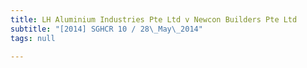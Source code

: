 ```yaml
---
title: LH Aluminium Industries Pte Ltd v Newcon Builders Pte Ltd
subtitle: "[2014] SGHCR 10 / 28\_May\_2014"
tags: null

---
```


